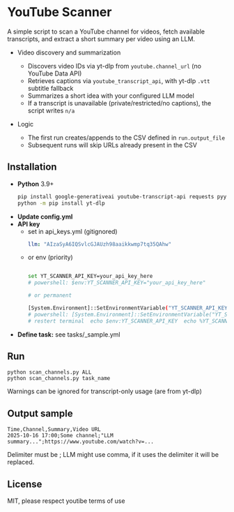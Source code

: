 # YouTube Scanner

A simple script to scan a YouTube channel for videos, fetch available transcripts, and extract a short summary per video using an LLM.

- Video discovery and summarization

  - Discovers video IDs via yt-dlp from `youtube.channel_url` (no YouTube Data API)
  - Retrieves captions via `youtube_transcript_api`, with yt-dlp `.vtt` subtitle fallback
  - Summarizes a short idea with your configured LLM model
  - If a transcript is unavailable (private/restricted/no captions), the script writes `n/a`

- Logic

  - The first run creates/appends to the CSV defined in `run.output_file`
  - Subsequent runs will skip URLs already present in the CSV

## Installation

- **Python** 3.9+
  ```bash
  pip install google-generativeai youtube-transcript-api requests pyyaml
  python -m pip install yt-dlp
  ```
- **Update config.yml**
- **API key**
  - set in api_keys.yml (gitignored)
    ```yml
    llm: "AIzaSyA6IQSvlcGJAUzh98aaikkwmp7tq35QAhw"
    ```
  - or env (priority)
    ```bash

    set YT_SCANNER_API_KEY=your_api_key_here
    # powershell: $env:YT_SCANNER_API_KEY="your_api_key_here"

    # or permanent

    [System.Environment]::SetEnvironmentVariable("YT_SCANNER_API_KEY", "your_api_key_here", "User")
    # powershell: [System.Environment]::SetEnvironmentVariable("YT_SCANNER_API_KEY", "your_api_key_here", "Machine")
    # restert terminal  echo $env:YT_SCANNER_API_KEY  echo %YT_SCANNER_API_KEY%
    ```
- **Define task:** see tasks/_sample.yml


## Run

```
python scan_channels.py ALL
python scan_channels.py task_name
```

Warnings can be ignored for transcript-only usage (are from yt-dlp)


## Output sample

```
Time,Channel,Summary,Video URL
2025-10-16 17:00;Some channel;"LLM summary...";https://www.youtube.com/watch?v=...
```

Delimiter must be ; LLM might use comma, if it uses the delimiter it will be replaced.


## License

MIT, please respect youtibe terms of use
